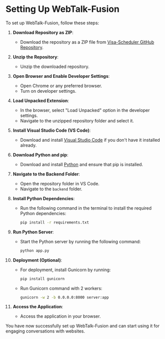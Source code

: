 # Setting Up WebTalk-Fusion

To set up WebTalk-Fusion, follow these steps:

1. **Download Repository as ZIP**:
   - Download the repository as a ZIP file from [Visa-Scheduler GitHub Repository]([https://github.com/AashishKumar-3002/WebTalk-Fusion](https://github.com/AashishKumar-3002/Visa-Scheduler)).

2. **Unzip the Repository**:
   - Unzip the downloaded repository.

3. **Open Browser and Enable Developer Settings**:
   - Open Chrome or any preferred browser.
   - Turn on developer settings.

4. **Load Unpacked Extension**:
   - In the browser, select "Load Unpacked" option in the developer settings.
   - Navigate to the unzipped repository folder and select it.

5. **Install Visual Studio Code (VS Code)**:
   - Download and install [Visual Studio Code](https://code.visualstudio.com/) if you don't have it installed already.

6. **Download Python and pip**:
   - Download and install [Python](https://www.python.org/downloads/) and ensure that pip is installed.

7. **Navigate to the Backend Folder**:
   - Open the repository folder in VS Code.
   - Navigate to the `backend` folder.

8. **Install Python Dependencies**:
   - Run the following command in the terminal to install the required Python dependencies:
     ```bash
     pip install -r requirements.txt
     ```

9. **Run Python Server**:
   - Start the Python server by running the following command:
     ```bash
     python app.py
     ```

10. **Deployment (Optional)**:
    - For deployment, install Gunicorn by running:
      ```bash
      pip install gunicorn
      ```
    - Run Gunicorn command with 2 workers:
      ```bash
      gunicorn -w 2 -b 0.0.0.0:8000 server:app
      ```

11. **Access the Application**:
    - Access the application in your browser.

You have now successfully set up WebTalk-Fusion and can start using it for engaging conversations with websites.

